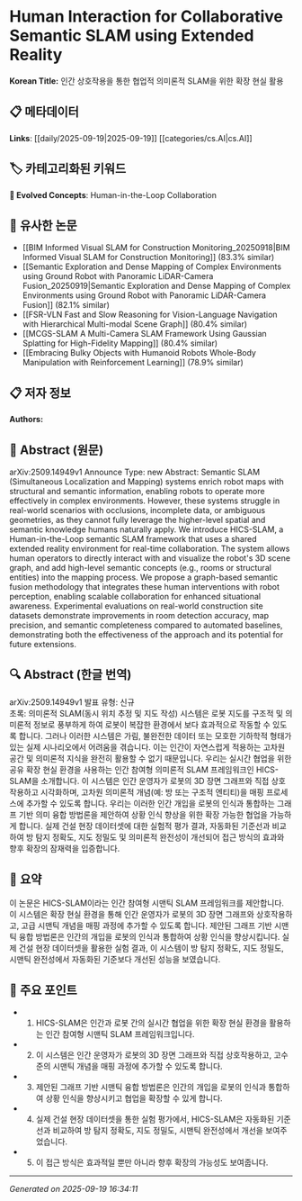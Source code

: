 
# Human Interaction for Collaborative Semantic SLAM using Extended Reality

**Korean Title:** 인간 상호작용을 통한 협업적 의미론적 SLAM을 위한 확장 현실 활용

## 📋 메타데이터

**Links**: [[daily/2025-09-19|2025-09-19]] [[categories/cs.AI|cs.AI]]

## 🏷️ 카테고리화된 키워드
**🚀 Evolved Concepts**: Human-in-the-Loop Collaboration

## 🔗 유사한 논문
- [[BIM Informed Visual SLAM for Construction Monitoring_20250918|BIM Informed Visual SLAM for Construction Monitoring]] (83.3% similar)
- [[Semantic Exploration and Dense Mapping of Complex Environments using Ground Robot with Panoramic LiDAR-Camera Fusion_20250919|Semantic Exploration and Dense Mapping of Complex Environments using Ground Robot with Panoramic LiDAR-Camera Fusion]] (82.1% similar)
- [[FSR-VLN Fast and Slow Reasoning for Vision-Language Navigation with Hierarchical Multi-modal Scene Graph]] (80.4% similar)
- [[MCGS-SLAM A Multi-Camera SLAM Framework Using Gaussian Splatting for High-Fidelity Mapping]] (80.4% similar)
- [[Embracing Bulky Objects with Humanoid Robots Whole-Body Manipulation with Reinforcement Learning]] (78.9% similar)

## 📋 저자 정보

**Authors:** 

## 📄 Abstract (원문)

arXiv:2509.14949v1 Announce Type: new 
Abstract: Semantic SLAM (Simultaneous Localization and Mapping) systems enrich robot maps with structural and semantic information, enabling robots to operate more effectively in complex environments. However, these systems struggle in real-world scenarios with occlusions, incomplete data, or ambiguous geometries, as they cannot fully leverage the higher-level spatial and semantic knowledge humans naturally apply. We introduce HICS-SLAM, a Human-in-the-Loop semantic SLAM framework that uses a shared extended reality environment for real-time collaboration. The system allows human operators to directly interact with and visualize the robot's 3D scene graph, and add high-level semantic concepts (e.g., rooms or structural entities) into the mapping process. We propose a graph-based semantic fusion methodology that integrates these human interventions with robot perception, enabling scalable collaboration for enhanced situational awareness. Experimental evaluations on real-world construction site datasets demonstrate improvements in room detection accuracy, map precision, and semantic completeness compared to automated baselines, demonstrating both the effectiveness of the approach and its potential for future extensions.

## 🔍 Abstract (한글 번역)

arXiv:2509.14949v1 발표 유형: 신규  
초록: 의미론적 SLAM(동시 위치 추정 및 지도 작성) 시스템은 로봇 지도를 구조적 및 의미론적 정보로 풍부하게 하여 로봇이 복잡한 환경에서 보다 효과적으로 작동할 수 있도록 합니다. 그러나 이러한 시스템은 가림, 불완전한 데이터 또는 모호한 기하학적 형태가 있는 실제 시나리오에서 어려움을 겪습니다. 이는 인간이 자연스럽게 적용하는 고차원 공간 및 의미론적 지식을 완전히 활용할 수 없기 때문입니다. 우리는 실시간 협업을 위한 공유 확장 현실 환경을 사용하는 인간 참여형 의미론적 SLAM 프레임워크인 HICS-SLAM을 소개합니다. 이 시스템은 인간 운영자가 로봇의 3D 장면 그래프와 직접 상호 작용하고 시각화하며, 고차원 의미론적 개념(예: 방 또는 구조적 엔티티)을 매핑 프로세스에 추가할 수 있도록 합니다. 우리는 이러한 인간 개입을 로봇의 인식과 통합하는 그래프 기반 의미 융합 방법론을 제안하여 상황 인식 향상을 위한 확장 가능한 협업을 가능하게 합니다. 실제 건설 현장 데이터셋에 대한 실험적 평가 결과, 자동화된 기준선과 비교하여 방 탐지 정확도, 지도 정밀도 및 의미론적 완전성이 개선되어 접근 방식의 효과와 향후 확장의 잠재력을 입증합니다.

## 📝 요약

이 논문은 HICS-SLAM이라는 인간 참여형 시맨틱 SLAM 프레임워크를 제안합니다. 이 시스템은 확장 현실 환경을 통해 인간 운영자가 로봇의 3D 장면 그래프와 상호작용하고, 고급 시맨틱 개념을 매핑 과정에 추가할 수 있도록 합니다. 제안된 그래프 기반 시맨틱 융합 방법론은 인간의 개입을 로봇의 인식과 통합하여 상황 인식을 향상시킵니다. 실제 건설 현장 데이터셋을 활용한 실험 결과, 이 시스템이 방 탐지 정확도, 지도 정밀도, 시맨틱 완전성에서 자동화된 기준보다 개선된 성능을 보였습니다.

## 🎯 주요 포인트

- 1. HICS-SLAM은 인간과 로봇 간의 실시간 협업을 위한 확장 현실 환경을 활용하는 인간 참여형 시맨틱 SLAM 프레임워크입니다.

- 2. 이 시스템은 인간 운영자가 로봇의 3D 장면 그래프와 직접 상호작용하고, 고수준의 시맨틱 개념을 매핑 과정에 추가할 수 있도록 합니다.

- 3. 제안된 그래프 기반 시맨틱 융합 방법론은 인간의 개입을 로봇의 인식과 통합하여 상황 인식을 향상시키고 협업을 확장할 수 있게 합니다.

- 4. 실제 건설 현장 데이터셋을 통한 실험 평가에서, HICS-SLAM은 자동화된 기준선과 비교하여 방 탐지 정확도, 지도 정밀도, 시맨틱 완전성에서 개선을 보여주었습니다.

- 5. 이 접근 방식은 효과적일 뿐만 아니라 향후 확장의 가능성도 보여줍니다.

---

*Generated on 2025-09-19 16:34:11*